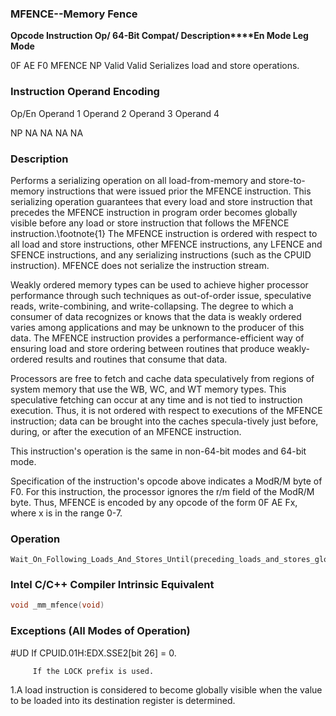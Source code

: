 ### MFENCE--Memory Fence


**Opcode Instruction Op/ 64-Bit  Compat/ Description****En Mode Leg Mode**

0F AE F0 MFENCE NP Valid Valid Serializes load and store operations.

###                  Instruction Operand Encoding


Op/En Operand 1 Operand 2 Operand 3 Operand 4

NP NA NA NA NA

### Description


Performs a serializing operation on all load-from-memory and store-to-memory instructions that were issued prior the MFENCE instruction. This serializing operation guarantees that every load and store instruction that precedes the MFENCE instruction in program order becomes globally visible before any load or store instruction that follows the MFENCE instruction.\footnote{1}  The MFENCE instruction is ordered with respect to all load and store instructions, other MFENCE instructions, any LFENCE and SFENCE instructions, and any serializing instructions (such as the CPUID instruction). MFENCE does not serialize the instruction stream.

Weakly ordered memory types can be used to achieve higher processor performance through such techniques as out-of-order issue, speculative reads, write-combining, and write-collapsing. The degree to which a consumer of data recognizes or knows that the data is weakly ordered varies among applications and may be unknown to the producer of this data. The MFENCE instruction provides a performance-efficient way of ensuring load and store ordering between routines that produce weakly-ordered results and routines that consume that data.

Processors are free to fetch and cache data speculatively from regions of system memory that use the WB, WC, and WT memory types. This speculative fetching can occur at any time and is not tied to instruction execution. Thus, it is not ordered with respect to executions of the MFENCE instruction; data can be brought into the caches specula-tively just before, during, or after the execution of an MFENCE instruction.

This instruction's operation is the same in non-64-bit modes and 64-bit mode.

Specification of the instruction's opcode above indicates a ModR/M byte of F0. For this instruction, the processor ignores the r/m field of the ModR/M byte. Thus, MFENCE is encoded by any opcode of the form 0F AE Fx, where x is in the range 0-7.


### Operation

```info-verb
Wait_On_Following_Loads_And_Stores_Until(preceding_loads_and_stores_globally_visible);
```

### Intel C/C++ Compiler Intrinsic Equivalent

```cpp
void _mm_mfence(void)
```
### Exceptions (All Modes of Operation)


#UD  If CPUID.01H:EDX.SSE2[bit 26] = 0.

         If the LOCK prefix is used.



1.A load instruction is considered to become globally visible when the value to be loaded into its destination register is determined.

